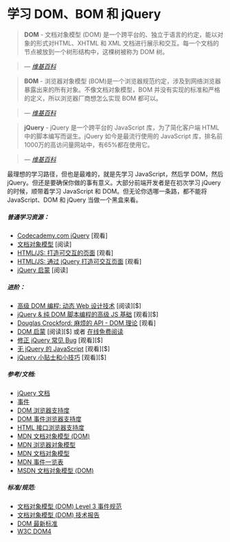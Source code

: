 # 学习 DOM、BOM 和 jQuery

> **DOM** - 文档对象模型 (DOM) 是一个跨平台的、独立于语言的约定，能以对象的形式对HTML、XHTML 和 XML 文档进行展示和交互。每一个文档的节点被放到一个树形结构中，这棵树被称为 DOM 树。

><cite>&#8212; [维基百科](https://en.wikipedia.org/wiki/Document_Object_Model)</cite>
 
> **BOM** - 浏览器对象模型 (BOM)是一个浏览器规范约定，涉及到网络浏览器暴露出来的所有对象。不像文档对象模型，BOM 并没有实现的标准和严格的定义，所以浏览器厂商想怎么实现 BOM 都可以。

><cite>&#8212; [维基百科](https://en.wikipedia.org/wiki/Browser_Object_Model)</cite>
 
> **jQuery** - jQuery 是一个跨平台的 JavaScript 库，为了简化客户端 HTML 中的脚本编写而诞生。jQuery 如今是最流行使用的 JavaScript 库，排名前1000万的高访问量网站中，有65%都在使用它。

><cite>&#8212; [维基百科](https://en.wikipedia.org/wiki/JQuery)</cite>

最理想的学习路径，但也是最难的，就是先学习 JavaScript，然后学 DOM，然后 jQuery。但还是要确保你做的事有意义。大部分前端开发者是在初次学习 jQuery 的时候，顺带着学习 JavaScript 和 DOM。但无论你选哪一条路，都不能将 JavaScript、DOM 和 jQuery 当做一个黑盒来看。

##### 普通学习资源：

* [Codecademy.com jQuery](https://www.codecademy.com/tracks/jquery) [观看]
* [文档对象模型](http://eloquentjavascript.net/13_dom.html) [阅读]
* [HTML/JS: 打造可交互的页面](https://www.khanacademy.org/computing/computer-programming/html-css-js) [观看]
* [HTML/JS: 通过 jQuery 打造可交互页面](https://www.khanacademy.org/computing/computer-programming/html-js-jquery) [观看]
* [jQuery 启蒙](http://jqueryenlightenment.com/) [阅读]

##### 进阶：

* [高级 DOM 编程: 动态 Web 设计技术](http://www.amazon.com/gp/product/1590598563/ref=as_li_tl?ie=UTF8&camp=1789&creative=390957&creativeASIN=1590598563&linkCode=as2&tag=fronenddevejo-20&linkId=VQZU5EQIQQXCF56Y) [阅读][$]
* [jQuery & 纯 DOM 脚本编程的高级 JS 基础](https://frontendmasters.com/courses/javascript-jquery-dom/) [观看][$]
* [Douglas Crockford: 麻烦的 API - DOM 理论](https://www.youtube.com/watch?v=Y2Y0U-2qJMs&list=PL5586336C26BDB324&index=2) [观看]
* [DOM 启蒙](http://www.amazon.com/DOM-Enlightenment-Cody-Lindley/dp/1449342841/) [阅读][$] 或者 [在线免费阅读](http://domenlightenment.com/)
* [修正 jQuery 常见 Bug](http://www.pluralsight.com/courses/fixing-common-jquery-bugs) [观看][$]
* [无 jQuery 的 JavaScript](http://www.pluralsight.com/courses/jquery-free-javascript) [观看][$]
* [jQuery 小贴士和小技巧](http://www.pluralsight.com/courses/jquery-tips-and-tricks) [观看][$]

##### 参考/文档:

* [jQuery 文档](http://api.jquery.com/)
* [事件](https://html.spec.whatwg.org/#events-2)
* [DOM 浏览器支持度](http://www.webbrowsercompatibility.com/dom/desktop/)
* [DOM 事件浏览器支持度](http://www.webbrowsercompatibility.com/dom-events/desktop/)
* [HTML 接口浏览器支持度](http://www.webbrowsercompatibility.com/html-interfaces/desktop/)
* [MDN 文档对象模型 (DOM)](https://developer.mozilla.org/en-US/docs/Web/API/Document_Object_Model)
* [MDN 浏览器对象模型](https://developer.mozilla.org/en-US/docs/Web/API/Window)
* [MDN 文档对象模型](https://developer.mozilla.org/en-US/docs/Web/API/Document_Object_Model)
* [MDN 事件一览表](https://developer.mozilla.org/en-US/docs/Web/Events)
* [MSDN 文档对象模型 (DOM)](https://msdn.microsoft.com/en-us/library/hh772384%28v=vs.85%29.aspx)

##### 标准/规范:

* [文档对象模型 (DOM) Level 3 事件规范](https://www.w3.org/TR/DOM-Level-3-Events/)
* [文档对象模型 (DOM) 技术报告](http://www.w3.org/DOM/DOMTR)
* [DOM 最新标准](https://dom.spec.whatwg.org/)
* [W3C DOM4](https://www.w3.org/TR/2015/REC-dom-20151119/)


















 






